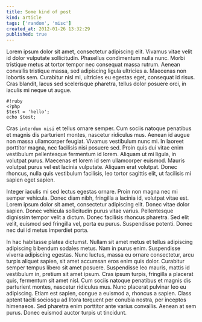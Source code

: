 ```yaml
---
title: Some kind of post
kind: article
tags: ['random', 'misc']
created_at: 2012-01-26 13:32:29
published: true
---
```


Lorem ipsum dolor sit amet, consectetur adipiscing elit. Vivamus vitae velit id dolor vulputate sollicitudin. Phasellus condimentum nulla nunc. Morbi tristique metus at tortor tempor nec consequat massa rutrum. Aenean convallis tristique massa, sed adipiscing ligula ultricies a. Maecenas non lobortis sem. Curabitur nisl mi, ultricies eu egestas eget, consequat id risus. Cras blandit, lacus sed scelerisque pharetra, tellus dolor posuere orci, in iaculis mi neque ut augue.

	#!ruby
	<?php
	$test = 'hello';
	echo $test;

Cras `interdum nisi` et tellus ornare semper. Cum sociis natoque penatibus et magnis dis parturient montes, nascetur ridiculus mus. Aenean id augue non massa ullamcorper feugiat. Vivamus vestibulum nunc mi. In laoreet porttitor magna, nec facilisis nisi posuere sed. Proin quis dui vitae enim vestibulum pellentesque fermentum id lorem. Aliquam ut mi ligula, in volutpat purus. Maecenas et lorem id sem ullamcorper euismod. Mauris volutpat purus vel est lacinia vulputate. Aliquam erat volutpat. Donec rhoncus, nulla quis vestibulum facilisis, leo tortor sagittis elit, ut facilisis mi sapien eget sapien.

<!-- more -->

Integer iaculis mi sed lectus egestas ornare. Proin non magna nec mi semper vehicula. Donec diam nibh, fringilla a lacinia id, volutpat vitae est. Lorem ipsum dolor sit amet, consectetur adipiscing elit. Donec vitae dolor sapien. Donec vehicula sollicitudin purus vitae varius. Pellentesque dignissim tempor velit a dictum. Donec facilisis rhoncus pharetra. Sed elit velit, euismod sed fringilla vel, porta eu purus. Suspendisse potenti. Donec nec dui id metus imperdiet porta.

In hac habitasse platea dictumst. Nullam sit amet metus et tellus adipiscing adipiscing bibendum sodales metus. Nam in purus enim. Suspendisse viverra adipiscing egestas. Nunc luctus, massa eu ornare consectetur, arcu turpis aliquet sapien, sit amet accumsan eros enim quis dolor. Curabitur semper tempus libero sit amet posuere. Suspendisse leo mauris, mattis id vestibulum in, pretium sit amet ipsum. Cras ipsum turpis, fringilla a placerat quis, fermentum sit amet nisl. Cum sociis natoque penatibus et magnis dis parturient montes, nascetur ridiculus mus. Nunc placerat pulvinar leo eu adipiscing. Etiam est sapien, congue a euismod a, rhoncus a sapien. Class aptent taciti sociosqu ad litora torquent per conubia nostra, per inceptos himenaeos. Sed pharetra enim porttitor ante varius convallis. Aenean at sem purus. Donec euismod auctor turpis ut tincidunt.